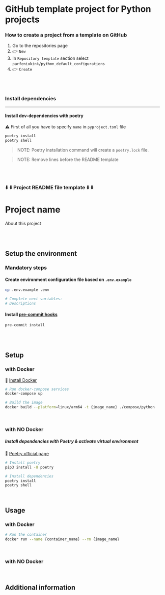 # GitHub template project for Python projects

### How to create a project from a template on GitHub

1. Go to the repositories page
2. 👉 `New`
3. In `Repository template` section select `parfeniukink/python_default_configurations`
4. 👉 `Create`


</br>
</br>


### Install dependencies
---
#### Install dev-dependencies with poetry
⚠️   First of all you have to specify `name` in `pyproject.toml` file

```bash
poetry install
poetry shell
```

> NOTE: Poetry installation command will create a `poetry.lock` file.

> NOTE: Remove lines before the README template


</br>
</br>


### ⬇️  ⬇️  Project README file template ⬇️  ⬇️ 
# Project name

About this project

</br>
</br>

## Setup the environment


### Mandatory steps

#### Create environment configuration file based on `.env.example`
```bash
cp .env.example .env

# Complete next variables:
# Descriptions
```

#### Install [pre-commit hooks](https://pre-commit.com/#install)
```bash
pre-commit install
```


</br>
</br>

## Setup
### with Docker

🔗  [Install Docker](https://docs.docker.com/get-docker/)

```bash
# Run docker-compose services
docker-compose up

# Build the image
docker build --platform=linux/arm64 -t {image_name} ./compose/python

```


</br>

### with NO Docker

##### Install dependencies with Poetry & activate virtual environment
🔗  [Poetry official page](https://python-poetry.org)
```bash
# Install poetry
pip3 install -U poetry

# Install dependencies
poetry install
poetry shell
```

</br>


## Usage

### with Docker

```bash
# Run the container
docker run --name {container_name} --rm {image_name}
```

</br>

### with NO Docker

</br>

## Additional information
